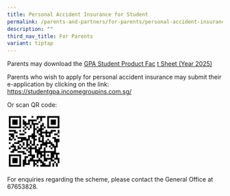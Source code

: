 ```yaml
---
title: Personal Accident Insurance for Student
permalink: /parents-and-partners/for-parents/personal-accident-insurance-for-student/
description: ""
third_nav_title: For Parents
variant: tiptap
---
```

<p>Parents may download the <a href="/files/GPA_Product_Fact_Sheet_Year_2025.pdf" rel="noopener noreferrer nofollow" target="_blank">GPA Student Product Fac</a>
<a href="/files/GPA_Product_Fact_Sheet_Year_2025.pdf" rel="noopener nofollow" target="_blank">t</a><a href="/files/GPA_Product_Fact_Sheet_Year_2025.pdf" rel="noopener noreferrer nofollow" target="_blank"> Sheet (Year 2025)</a>
</p>
<p>Parents who wish to apply for personal accident insurance may submit their
e-application by clicking on the link: <a href="https://studentgpa.incomegroupins.com.sg/" rel="noopener noreferrer nofollow" target="_blank">https://studentgpa.incomegroupins.com.sg/</a>
</p>
<p>Or scan QR code:</p>
<div class="isomer-image-wrapper">
<img style="width: 25%;" height="auto" width="100%" src="/images/For%20Parents/studentgpa-incomegroupins-2022_QR-Code.png">
</div>
<p>For enquiries regarding the scheme, please contact the General Office
at 67653828.</p>